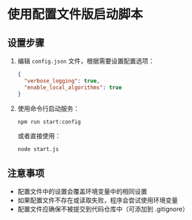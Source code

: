 # 使用配置文件版启动脚本

## 设置步骤

1. 编辑 `config.json` 文件，根据需要设置配置选项：
   
   ```json
   {
     "verbose_logging": true,
     "enable_local_algorithms": true
   }
   ```

2. 使用命令行启动服务：
   
   ```bash
   npm run start:config
   ```

   或者直接使用：
   
   ```bash
   node start.js
   ```

## 注意事项

- 配置文件中的设置会覆盖环境变量中的相同设置
- 如果配置文件不存在或读取失败，程序会尝试使用环境变量
- 配置文件应确保不被提交到代码仓库中（可添加到 .gitignore）
